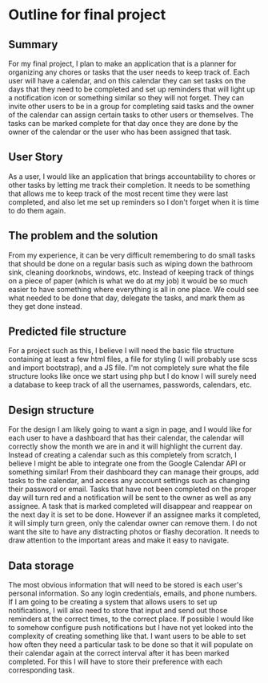 # Outline for final project

## Summary

For my final project, I plan to make an application that is a planner for organizing
any chores or tasks that the user needs to keep track of. Each user will have a calendar,
and on this calendar they can set tasks on the days that they need to be completed and
set up reminders that will light up a notification icon or something similar so they will
not forget. They can invite other users to be in a group for completing said tasks
and the owner of the calendar can assign certain tasks to other users or themselves.
The tasks can be marked complete for that day once they are done by the owner of the calendar
or the user who has been assigned that task.

## User Story

As a user, I would like an application that brings accountability to chores or other tasks
by letting me track their completion. It needs to be something that allows me to keep track of
the most recent time they were last completed, and also let me set up reminders so I don't forget
when it is time to do them again.

## The problem and the solution

From my experience, it can be very difficult remembering to do small tasks that should be
done on a regular basis such as wiping down the bathroom sink, cleaning doorknobs, windows, etc.
Instead of keeping track of things on a piece of paper (which is what we do at my job) it would be
so much easier to have something where everything is all in one place. We could see
what needed to be done that day, delegate the tasks, and mark them as they get done instead.

## Predicted file structure

For a project such as this, I believe I will need the basic file structure containing at least a few html files, a file for styling (I will probably use scss and import bootstrap), and a JS file. I'm not completely sure what the file structure looks like once we start using php but I do know I will surely need a database
to keep track of all the usernames, passwords, calendars, etc.

## Design structure

For the design I am likely going to want a sign in page, and I would like for each user to have a dashboard that has their calendar, the calendar will correctly show the month we are in and it will highlight the current day. Instead of creating a calendar such as this completely from scratch, I believe I might be able to integrate one from the Google Calendar API or something similar!
From their dashboard they can manage their groups, add tasks to the calendar, and access any
account settings such as changing their password or email. Tasks that have not been completed on the proper day will turn red and a notification will be sent to the owner as well as any assignee. A task that is marked completed will disappear and reappear on the next day it is set to be done. However if an assignee marks it completed, it will simply turn green, only the calendar owner can remove them. I do not want the site to have any distracting photos or flashy decoration. It needs to draw attention to the important areas and make it easy to navigate.

## Data storage

The most obvious information that will need to be stored is each user's personal information. So any login credentials, emails, and phone numbers. If I am going to be creating a system that allows users to set up notifications, I will also need to store that input and send out those reminders at the correct times, to the correct place. If possible I would like to somehow configure push notifications but I have not yet looked into the complexity of creating something like that. I want users to be able to set how often they need a particular task to be done so that it will populate on their calendar again at the correct interval after it has been marked completed. For this I will have to store their preference with each corresponding task.
